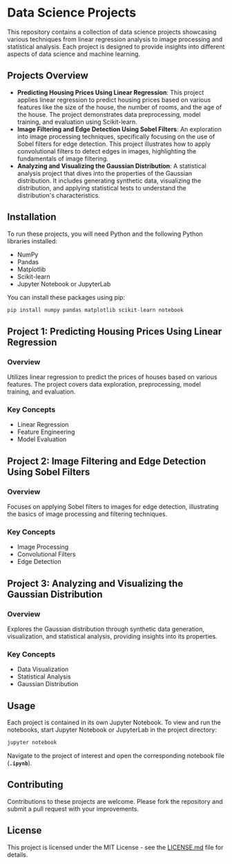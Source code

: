 # **Data Science Projects**

This repository contains a collection of data science projects showcasing various techniques from linear regression analysis to image processing and statistical analysis. Each project is designed to provide insights into different aspects of data science and machine learning.

## **Projects Overview**

- **Predicting Housing Prices Using Linear Regression**: This project applies linear regression to predict housing prices based on various features like the size of the house, the number of rooms, and the age of the house. The project demonstrates data preprocessing, model training, and evaluation using Scikit-learn.
- **Image Filtering and Edge Detection Using Sobel Filters**: An exploration into image processing techniques, specifically focusing on the use of Sobel filters for edge detection. This project illustrates how to apply convolutional filters to detect edges in images, highlighting the fundamentals of image filtering.
- **Analyzing and Visualizing the Gaussian Distribution**: A statistical analysis project that dives into the properties of the Gaussian distribution. It includes generating synthetic data, visualizing the distribution, and applying statistical tests to understand the distribution's characteristics.

## **Installation**

To run these projects, you will need Python and the following Python libraries installed:

- NumPy
- Pandas
- Matplotlib
- Scikit-learn
- Jupyter Notebook or JupyterLab

You can install these packages using pip:

```python
pip install numpy pandas matplotlib scikit-learn notebook
```

## **Project 1: Predicting Housing Prices Using Linear Regression**

### **Overview**

Utilizes linear regression to predict the prices of houses based on various features. The project covers data exploration, preprocessing, model training, and evaluation.

### **Key Concepts**

- Linear Regression
- Feature Engineering
- Model Evaluation

## **Project 2: Image Filtering and Edge Detection Using Sobel Filters**

### **Overview**

Focuses on applying Sobel filters to images for edge detection, illustrating the basics of image processing and filtering techniques.

### **Key Concepts**

- Image Processing
- Convolutional Filters
- Edge Detection

## **Project 3: Analyzing and Visualizing the Gaussian Distribution**

### **Overview**

Explores the Gaussian distribution through synthetic data generation, visualization, and statistical analysis, providing insights into its properties.

### **Key Concepts**

- Data Visualization
- Statistical Analysis
- Gaussian Distribution

## **Usage**

Each project is contained in its own Jupyter Notebook. To view and run the notebooks, start Jupyter Notebook or JupyterLab in the project directory:

```bash
jupyter notebook
```

Navigate to the project of interest and open the corresponding notebook file (**`.ipynb`**).

## **Contributing**

Contributions to these projects are welcome. Please fork the repository and submit a pull request with your improvements.

## **License**

This project is licensed under the MIT License - see the [LICENSE.md](https://chat.openai.com/c/LICENSE.md) file for details.
